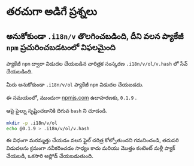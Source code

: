 # తరచుగా అడిగే ప్రశ్నలు

## అనుకోకుండా `.i18n/v` తొలగించబడింది, దీని వలన ప్యాకేజీ `npm` ప్రచురించబడటంలో విఫలమైంది

ప్యాకేజీ `npm` ద్వారా విడుదల చేయబడిన చారిత్రక సంస్కరణ `.i18n/v/ol/v.hash` లో సేవ్ చేయబడింది.

మీరు అనుకోకుండా `.i18n/v/ol` ప్యాకేజీ `npm` విడుదల చేయబడదు.

ఈ సమయంలో, ముందుగా [npmjs.com](//npmjs.com) ఉదాహరణకు, `0.1.9` .

ఆపై ఫైల్ను సృష్టించడానికి దిగువ `bash` ని చూడండి.

```bash
mkdir -p .i18n/v/ol
echo @0.1.9 > .i18n/v/ol/v.hash
```

ఈ విధంగా మరమ్మత్తు చేయడం వలన ఫైల్ చరిత్ర కోల్పోతుందని గమనించండి, తదుపరి విడుదలను క్రమంగా నవీకరించడం సాధ్యం కాదు మరియు మొత్తం కంటెంట్ మళ్లీ ప్యాక్ చేయబడి, ఒకసారి అప్లోడ్ చేయబడుతుంది.